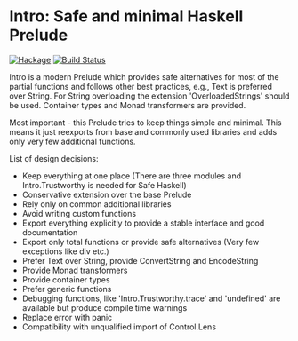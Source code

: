 # Intro: Safe and minimal Haskell Prelude

[![Hackage](https://img.shields.io/hackage/v/intro.svg)](https://hackage.haskell.org/package/intro)
[![Build Status](https://secure.travis-ci.org/minad/intro.png?branch=master)](http://travis-ci.org/minad/intro)

Intro is a modern Prelude which provides safe alternatives
for most of the partial functions and follows other
best practices, e.g., Text is preferred over String.
For String overloading the extension 'OverloadedStrings' should be used.
Container types and Monad transformers are provided.

Most important - this Prelude tries to keep things simple and minimal.
This means it just reexports from base and commonly used libraries
and adds only very few additional functions.

List of design decisions:

* Keep everything at one place (There are three modules and Intro.Trustworthy is needed for Safe Haskell)
* Conservative extension over the base Prelude
* Rely only on common additional libraries
* Avoid writing custom functions
* Export everything explicitly to provide a stable interface and good documentation
* Export only total functions or provide safe alternatives (Very few exceptions like div etc.)
* Prefer Text over String, provide ConvertString and EncodeString
* Provide Monad transformers
* Provide container types
* Prefer generic functions
* Debugging functions, like 'Intro.Trustworthy.trace' and 'undefined' are available but produce compile time warnings
* Replace error with panic
* Compatibility with unqualified import of Control.Lens
